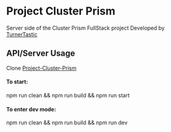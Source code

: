 # Project Cluster Prism

Server side of the Cluster Prism FullStack project
Developed by [TurnerTastic](https://github.com/TurnerTastic1)

## API/Server Usage

Clone [Project-Cluster-Prism](https://github.com/TurnerTastic1/Project-Cluster-Prism)
#### To start:
npm run clean &&
npm run build &&
npm run start

#### To enter dev mode:
npm run clean &&
npm run build &&
npm run dev